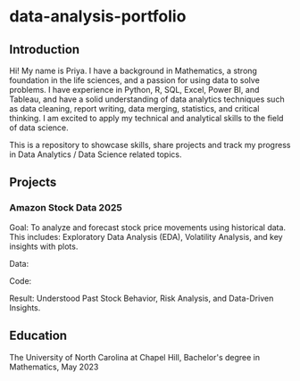 # data-analysis-portfolio
## Introduction
Hi! My name is Priya. I have a background in Mathematics, a strong foundation in the life sciences, and a passion for using data to solve problems. I have experience in Python, R, SQL, Excel, Power BI, and Tableau, and have a solid understanding of data analytics techniques such as data cleaning, report writing, data merging, statistics, and critical thinking. I am excited to apply my technical and analytical skills to the field of data science.

This is a repository to showcase skills, share projects and track my progress in Data Analytics / Data Science related topics.

## Projects

### Amazon Stock Data 2025

Goal: To analyze and forecast stock price movements using historical data. This includes: Exploratory Data Analysis (EDA), Volatility Analysis, and key insights with plots. 

Data: 

Code:

Result: Understood Past Stock Behavior, Risk Analysis, and Data-Driven Insights. 

## Education
The University of North Carolina at Chapel Hill, Bachelor's degree in Mathematics, May 2023

